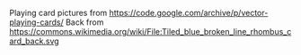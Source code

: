 Playing card pictures from https://code.google.com/archive/p/vector-playing-cards/
Back from https://commons.wikimedia.org/wiki/File:Tiled_blue_broken_line_rhombus_card_back.svg
